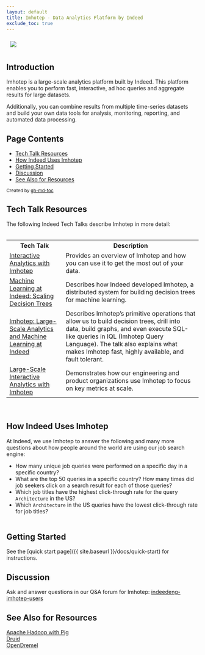 ```yaml
---
layout: default
title: Imhotep - Data Analytics Platform by Indeed
exclude_toc: true
---
```

<img src="{{ site.baseurl }}/images/Imhotep.png" style="max-width:125px;max-height:125px;clear:both;padding:10px;" />

## Introduction

Imhotep is a large-scale analytics platform built by Indeed. This platform enables you to perform fast, interactive, ad hoc queries and aggregate results for large datasets.

Additionally, you can combine results from multiple time-series datasets and build your own data tools for analysis, monitoring, reporting, and automated data processing.

## Page Contents

* [Tech Talk Resources](#tech-talk-resources)
* [How Indeed Uses Imhotep](#how-indeed-uses-imhotep)
* [Getting Started](#getting-started)
* [Discussion](#discussion)
* [See Also for Resources](#see-also-for-resources)

<sub>Created by [gh-md-toc](https://github.com/ekalinin/github-markdown-toc.go)</sub>

## Tech Talk Resources

The following Indeed Tech Talks describe Imhotep in more detail:  <br><br>
<table>
<tr>
    <th>Tech Talk</th>
    <th>Description</th>
  </tr>
  <tr>
    <td><a href ="http://youtu.be/LBDZFtqL-ck?list=UURVEh0SlyrZNTeIbEDwj3wQ">Interactive Analytics with Imhotep</a></td>
    <td>Provides an overview of Imhotep and how you can use it to get the most out of your data.</td>
    </tr>
   <tr>
    <td><a href="http://engineering.indeed.com/talks/machine-learning-indeed-scaling-decision-trees/">Machine Learning at Indeed: Scaling Decision Trees</a></td>
    <td>Describes how Indeed developed Imhotep, a distributed system for building decision trees for machine learning.</td>
    
  </tr>
  <tr>
    <td><a href="http://engineering.indeed.com/talks/imhotep-large-scale-analytics-machine-learning-indeed/">Imhotep: Large-Scale Analytics and Machine Learning at Indeed</a></td>

<td>Describes Imhotep’s primitive operations that allow us to build decision trees, drill into data, build graphs, and even execute SQL-like queries in IQL (Imhotep Query Language). The talk also explains what makes Imhotep fast, highly available, and fault tolerant.</td>
</tr>
<tr>
<td><a href="http://engineering.indeed.com/talks/large-scale-interactive-analytics-with-imhotep/">Large-Scale Interactive Analytics with Imhotep</a></td>
<td>Demonstrates how our engineering and product organizations use Imhotep to focus on key metrics at scale.</td>
</tr>
  </table> 
  <br>
  
## How Indeed Uses Imhotep

At Indeed, we use Imhotep to answer the following and many more questions about how people around the world are using our job search engine:

- How many unique job queries were performed on a specific day in a specific country?
- What are the top 50 queries in a specific country? How many times did job seekers click on a search result for each of those queries?
- Which job titles have the highest click-through rate for the query `Architecture` in the US? 
- Which `Architecture` in the US queries have the lowest click-through rate for job titles?
<br><br>

## Getting Started
See the [quick start page]({{ site.baseurl }}/docs/quick-start) for instructions. 

## Discussion
Ask and answer questions in our Q&A forum for Imhotep: [indeedeng-imhotep-users](https://groups.google.com/forum/#!forum/indeedeng-imhotep-users)

## See Also for Resources
[Apache Hadoop with Pig](http://pig.apache.org/)<br>
[Druid](http://druid.io/)<br>
[OpenDremel](https://code.google.com/p/dremel/)
